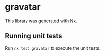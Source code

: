 # gravatar

This library was generated with [Nx](https://nx.dev).

## Running unit tests

Run `nx test gravatar` to execute the unit tests.

